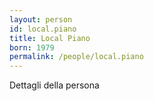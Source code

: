 ```yaml
---
layout: person
id: local.piano
title: Local Piano
born: 1979
permalink: /people/local.piano
---
```


Dettagli della persona 